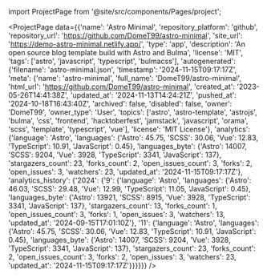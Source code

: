 
import ProjectPage from '@site/src/components/Pages/project';

<ProjectPage
    data={{'name': 'Astro Minimal', 'repository_platform': 'github', 'repository_url': 'https://github.com/DomeT99/astro-minimal', 'site_url': 'https://demo-astro-minimal.netlify.app/', 'type': 'app', 'description': 'An open source blog template build with Astro and Bulma', 'license': 'MIT', 'tags': ['astro', 'javascript', 'typescript', 'bulmacss'], 'autogenerated': {'filename': 'astro-minimal.json', 'timestamp': '2024-11-15T09:17:17Z', 'meta': {'name': 'astro-minimal', 'full_name': 'DomeT99/astro-minimal', 'html_url': 'https://github.com/DomeT99/astro-minimal', 'created_at': '2023-05-26T14:41:38Z', 'updated_at': '2024-11-13T14:24:21Z', 'pushed_at': '2024-10-18T16:43:40Z', 'archived': false, 'disabled': false, 'owner': 'DomeT99', 'owner_type': 'User', 'topics': ['astro', 'astro-template', 'astrojs', 'bulma', 'css', 'frontend', 'hacktoberfest', 'jamstack', 'javascript', 'orama', 'scss', 'template', 'typescript', 'vue'], 'license': 'MIT License'}, 'analytics': {'language': 'Astro', 'languages': {'Astro': 45.75, 'SCSS': 30.06, 'Vue': 12.83, 'TypeScript': 10.91, 'JavaScript': 0.45}, 'languages_byte': {'Astro': 14007, 'SCSS': 9204, 'Vue': 3928, 'TypeScript': 3341, 'JavaScript': 137}, 'stargazers_count': 23, 'forks_count': 2, 'open_issues_count': 3, 'forks': 2, 'open_issues': 3, 'watchers': 23, 'updated_at': '2024-11-15T09:17:17Z'}, 'analytics_history': {'2024': {'9': {'language': 'Astro', 'languages': {'Astro': 46.03, 'SCSS': 29.48, 'Vue': 12.99, 'TypeScript': 11.05, 'JavaScript': 0.45}, 'languages_byte': {'Astro': 13921, 'SCSS': 8915, 'Vue': 3928, 'TypeScript': 3341, 'JavaScript': 137}, 'stargazers_count': 13, 'forks_count': 1, 'open_issues_count': 3, 'forks': 1, 'open_issues': 3, 'watchers': 13, 'updated_at': '2024-09-15T17:01:10Z'}, '11': {'language': 'Astro', 'languages': {'Astro': 45.75, 'SCSS': 30.06, 'Vue': 12.83, 'TypeScript': 10.91, 'JavaScript': 0.45}, 'languages_byte': {'Astro': 14007, 'SCSS': 9204, 'Vue': 3928, 'TypeScript': 3341, 'JavaScript': 137}, 'stargazers_count': 23, 'forks_count': 2, 'open_issues_count': 3, 'forks': 2, 'open_issues': 3, 'watchers': 23, 'updated_at': '2024-11-15T09:17:17Z'}}}}}}
/>
